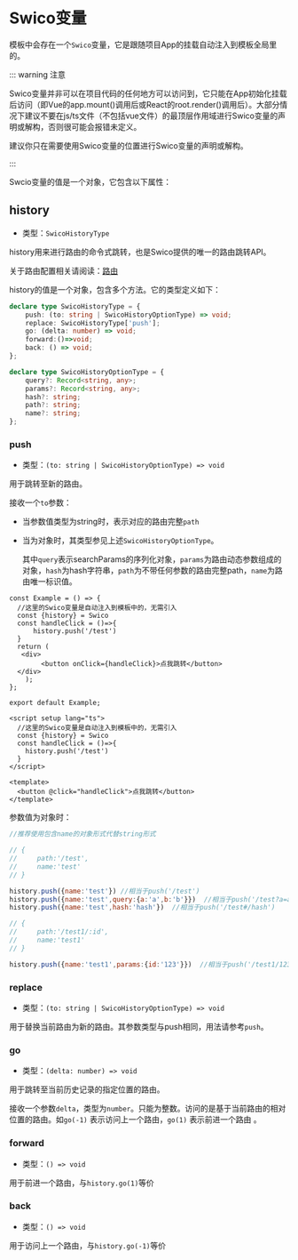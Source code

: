 # Swico变量

模板中会存在一个`Swico`变量，它是跟随项目App的挂载自动注入到模板全局里的。


::: warning 注意

Swico变量并非可以在项目代码的任何地方可以访问到，它只能在App初始化挂载后访问（即Vue的app.mount()调用后或React的root.render()调用后）。大部分情况下建议不要在js/ts文件（不包括vue文件）的最顶层作用域进行Swico变量的声明或解构，否则很可能会报错未定义。

建议你只在需要使用Swico变量的位置进行Swico变量的声明或解构。

:::

Swcio变量的值是一个对象，它包含以下属性：


## history

- 类型：`SwicoHistoryType`

history用来进行路由的命令式跳转，也是Swico提供的唯一的路由跳转API。

关于路由配置相关请阅读：[路由]

history的值是一个对象，包含多个方法。它的类型定义如下：

```typescript
declare type SwicoHistoryType = {
    push: (to: string | SwicoHistoryOptionType) => void;
    replace: SwicoHistoryType['push'];
    go: (delta: number) => void;
    forward:()=>void;
    back: () => void;
};

declare type SwicoHistoryOptionType = {
    query?: Record<string, any>;
    params?: Record<string, any>;
    hash?: string;
    path?: string;
    name?: string;
};
```

### push

- 类型：`(to: string | SwicoHistoryOptionType) => void`

用于跳转至新的路由。

接收一个`to`参数：

- 当参数值类型为string时，表示对应的路由完整`path`
- 当为对象时，其类型参见上述`SwicoHistoryOptionType`。

  其中`query`表示searchParams的序列化对象，`params`为路由动态参数组成的对象，`hash`为hash字符串，`path`为不带任何参数的路由完整path，`name`为路由唯一标识值。

<CodeGroup>
  <CodeGroupItem title="react">

```tsx
const Example = () => {
  //这里的Swico变量是自动注入到模板中的，无需引入
  const {history} = Swico
  const handleClick = ()=>{
      history.push('/test')
  }
  return (
   <div>
        <button onClick={handleClick}>点我跳转</button>
  </div>
    );
};

export default Example;
```
  </CodeGroupItem>

  <CodeGroupItem title="vue">

```vue
<script setup lang="ts">
  //这里的Swico变量是自动注入到模板中的，无需引入
  const {history} = Swico
  const handleClick = ()=>{
    history.push('/test')
  }
</script>

<template>
  <button @click="handleClick">点我跳转</button>
</template>

```
  </CodeGroupItem>
</CodeGroup>

参数值为对象时：

```js
//推荐使用包含name的对象形式代替string形式

// {
//     path:'/test',
//     name:'test'        
// }

history.push({name:'test'}) //相当于push('/test')
history.push({name:'test',query:{a:'a',b:'b'}})  //相当于push('/test?a=a&b=b')
history.push({name:'test',hash:'hash'})  //相当于push('/test#/hash')

// {
//     path:'/test1/:id',
//     name:'test1'        
// }

history.push({name:'test1',params:{id:'123'}})  //相当于push('/test1/123')
```


### replace

- 类型：`(to: string | SwicoHistoryOptionType) => void`

用于替换当前路由为新的路由。其参数类型与push相同，用法请参考`push`。


### go

- 类型：`(delta: number) => void`

用于跳转至当前历史记录的指定位置的路由。

接收一个参数`delta`，类型为`number`。只能为整数。访问的是基于当前路由的相对位置的路由。如`go(-1)` 表示访问上一个路由，`go(1)` 表示前进一个路由 。

### forward

- 类型：`() => void`

用于前进一个路由，与`history.go(1)`等价

### back

- 类型：`() => void`

用于访问上一个路由，与`history.go(-1)`等价

[路由]:/router.md
